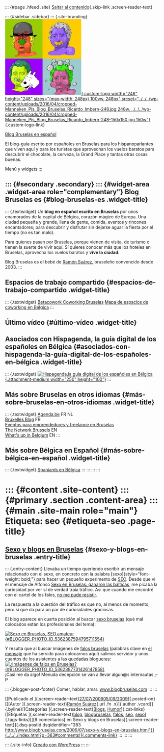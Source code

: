 ::: {#page .hfeed .site}
[Saltar al contenido](index.html#content){.skip-link
.screen-reader-text}

::: {#sidebar .sidebar}
::: {.site-branding}
[![](../../../wp-content/uploads/2016/04/cropped-Manneken_Pis_Blog_Bruselas_Ricardo_Imbern-248.jpg){.custom-logo
width="248" height="248" sizes="(max-width: 248px) 100vw, 248px"
srcset="../../../wp-content/uploads/2016/04/cropped-Manneken_Pis_Blog_Bruselas_Ricardo_Imbern-248.jpg 248w, ../../../wp-content/uploads/2016/04/cropped-Manneken_Pis_Blog_Bruselas_Ricardo_Imbern-248-150x150.jpg 150w"}](../../../index.html){.custom-logo-link}

[Blog Bruselas en español](../../../index.html)

El blog-guía escrito por españoles en Bruselas para los hispanoparlantes
que viven aquí y para los turistas que aprovechan los vuelos baratos
para descubrir el chocolate, la cerveza, la Grand Place y tantas otras
cosas buenas.

Menú y widgets
:::

::: {#secondary .secondary}
::: {#widget-area .widget-area role="complementary"}
Blog Bruselas es {#blog-bruselas-es .widget-title}
----------------

::: {.textwidget}
Un **blog en español escrito en Bruselas** por unos enamorados de la
capital de Bélgica, corazón mágico de Europa. Una ciudad pequeña y
grande, llena de gente, comida, eventos y rincones encantadores; para
descubrir y disfrutar sin dejarse aguar la fiesta por el tiempo (no es
tan malo).

Para quienes pasan por Bruselas, porque vienen de visita, de turismo o
tienen la suerte de vivir aquí. Sí quieres conocer más que los hoteles
en Bruselas, aprovecha los vuelos baratos y **vive la ciudad**.

Blog Bruselas es el bebé de [Ramón Suárez](http://www.ramonsuarez.com),
bruseleño convencido desde 2003.
:::

Espacios de trabajo compartido {#espacios-de-trabajo-compartido .widget-title}
------------------------------

::: {.textwidget}
[Betacowork Coworking Bruselas](http://www.betacowork.com) [Mapa de
espacios de coworking en Bélgica](http://coworkingbelgium.com)
:::

Último vídeo {#último-vídeo .widget-title}
------------

Asociados con Hispagenda, la guía digital de los españoles en Bélgica {#asociados-con-hispagenda-la-guía-digital-de-los-españoles-en-bélgica .widget-title}
---------------------------------------------------------------------

::: {.textwidget}
[![Hispagenda,la guía digital de los españoles en
Bélgica](../../../wp-content/uploads/2010/04/Hispagenda-250px.gif "Hispagenda, la guía digital de los españoles en Bélgica"){.attachment-medium
width="250" height="100"}](http://www.hispagenda.com)
:::

Más sobre Bruselas en otros idiomas {#más-sobre-bruselas-en-otros-idiomas .widget-title}
-----------------------------------

::: {.textwidget}
[Agenda.be](http://www.agenda.be) FR NL\
[Bruxelles Blog](http://www.bxlblog.be/) FR\
[Eventos para emprendedores y freelance en
Bruselas](http://www.betacowork.com/events/)\
[The Network
Brussels](http://groups.yahoo.com/group/TheNetworkBrussels/) EN\
[What\'s up in Belgium](http://www.whatsupin.be/) EN
:::

Más sobre Bélgica en Español {#más-sobre-bélgica-en-español .widget-title}
----------------------------

::: {.textwidget}
[Spaniards en Bélgica](http://www.spaniards.es/paises/belgica)
:::
:::
:::
:::

::: {#content .site-content}
::: {#primary .section .content-area}
::: {#main .site-main role="main"}
Etiqueta: seo {#etiqueta-seo .page-title}
=============

[Sexo y blogs en Bruselas](../../../index.html?p=383) {#sexo-y-blogs-en-bruselas .entry-title}
-----------------------------------------------------

::: {.entry-content}
Llevaba un tiempo queriendo escribir un mensaje relacionado con el sexo,
en concreto con la palabra [sexo]{style="font-weight: bold;"} para hacer
un pequeño experimento de [SEO](http://es.wikipedia.org/wiki/SEO). Desde
que vi el mensaje de Alfonso [Sexo en Bruselas: ganaron las
bálticas](http://www.google.be/url?sa=t&source=web&ct=res&cd=2&url=http%3A%2F%2Fcanalbruselas.blogspot.com%2F2008%2F11%2Fsexo-en-bruselas-ganaron-las-blticas.html&ei=7wFrSunnLYKd_AbSntmdCw&usg=AFQjCNGokFqSn1qorvfqlDktOS39S-E-yA&sig2=-wN5c-8hdt8ZwrA9GBzK2g),
me picaba la curiosidad por ver sí de verdad traía tráfico. Así que
cuando me encontré con el cartel de los falos, [no me pude
resistir](http://www.blogbruselas.com/2009/07/falos-deportivos-en-bruselas-no-es-sexo.html).

La respuesta a la cuestión del tráfico es que no, al menos de momento,
pero sí que da para un par de curiosidades graciosas.

El blog aparece en cuarta posición al buscar [sexo
bruselas](http://www.google.be/search?hl=fr&safe=off&num=10&q=sexo+bruselas&btnG=Rechercher&meta=)
(qué mal colocados están los profesionales del tema):

[![Sexo en Bruselas, SEO
amateur](http://3.bp.blogspot.com/_m9ESRqvSnjc/SmsHGzfCfEI/AAAAAAAACsM/EJByujj3ZUQ/s400/Blog_sexo_bruselas_en_Google.png){#BLOGGER_PHOTO_ID_5362387594795711554}](http://3.bp.blogspot.com/_m9ESRqvSnjc/SmsHGzfCfEI/AAAAAAAACsM/EJByujj3ZUQ/s1600-h/Blog_sexo_bruselas_en_Google.png)

Y resulta que al buscar imágenes de [falos
bruselas](http://images.google.be/images?hl=fr&safe=off&num=10&q=falos%20bruselas&um=1&ie=UTF-8&sa=N&tab=wi)
(palabras clave en [el
mensaje](http://www.blogbruselas.com/2009/07/falos-deportivos-en-bruselas-no-es-sexo.html)
que ha servido para colocarnos aquí) salimos servidor y unos cuantos de
los asistentes a las [quedadas
blogueras](http://www.blogbruselas.com/2009/05/quedada-aperitivo-bloguero-en-bruselas.html):\
[![¿Imágenes de falos en
Bruselas?](http://2.bp.blogspot.com/_m9ESRqvSnjc/SmsHOweRfhI/AAAAAAAACsU/V9gPEVPY4BQ/s400/falos+bruselas+-+Google+Images.png){#BLOGGER_PHOTO_ID_5362387731426147858}](http://2.bp.blogspot.com/_m9ESRqvSnjc/SmsHOweRfhI/AAAAAAAACsU/V9gPEVPY4BQ/s1600-h/falos+bruselas+-+Google+Images.png)\
¡Casi me da algo! Menuda decepción se van a llevar algun\@s internautas
;-P

::: {.blogger-post-footer}
Comer, hablar, amar. www.blogbruselas.com
:::
:::

[[Publicado el
]{.screen-reader-text}[27/07/200905/09/2009](../../../index.html?p=383)]{.posted-on}[[[Autor
]{.screen-reader-text}[Ramón
Suárez](../../2010/04/30/index.html?author=2){.url .fn .n}]{.author
.vcard}]{.byline}[[Categorías
]{.screen-reader-text}[Blogs](../../category/blogs/index.html),
[Humor](../../category/humor/index.html)]{.cat-links}[[Etiquetas
]{.screen-reader-text}[blog](../blog/index.html),
[blogbruselas](../blogbruselas/index.html),
[falos](../falos/index.html), [seo](index.html),
[sexo](../sexo/index.html)]{.tags-links}[[[6 comentarios[ en Sexo y
blogs en Bruselas]{.screen-reader-text}]{.dsq-postid
dsqidentifier="383 http://www.blogbruselas.com/2009/07/sexo-y-blogs-en-bruselas.html"}](../../../index.html?p=383#comments)]{.comments-link}
:::
:::
:::

::: {.site-info}
[Creado con WordPress](https://es.wordpress.org/)
:::
:::
